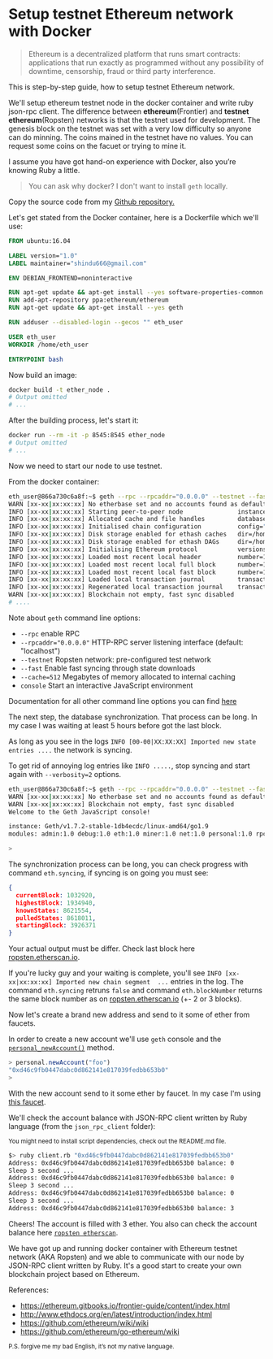 # Setup testnet Ethereum network with Docker

> Ethereum is a decentralized platform that runs smart contracts: applications that run exactly as programmed without any possibility of downtime, censorship, fraud or third party interference.

This is step-by-step guide, how to setup testnet Ethereum network.

We'll setup ethereum testnet node in the docker container and write ruby json-rpc client.
The difference between __ethereum__(Frontier) and __testnet ethereum__(Ropsten) networks is that the testnet 
used for development. The genesis block on the testnet was set with a very low difficulty so anyone can do minning.
The coins mained in the testnet have no values. You can request some coins on the facuet or trying to mine it.

I assume you have got hand-on experience with Docker, also you’re knowing Ruby a little. 

> You can ask why docker? I don't want to install `geth` locally.

Copy the source code from my [Github repository.](https://github.com/fishbullet/Ethereum-Private-Network)

Let's get stated from the Docker container, here is a Dockerfile which we'll use:

```Dockerfile
FROM ubuntu:16.04

LABEL version="1.0"
LABEL maintainer="shindu666@gmail.com"

ENV DEBIAN_FRONTEND=noninteractive

RUN apt-get update && apt-get install --yes software-properties-common
RUN add-apt-repository ppa:ethereum/ethereum
RUN apt-get update && apt-get install --yes geth

RUN adduser --disabled-login --gecos "" eth_user

USER eth_user
WORKDIR /home/eth_user

ENTRYPOINT bash
```

Now build an image:

```bash
docker build -t ether_node .
# Output omitted
# ...
```

After the building process, let's start it:

```bash
docker run --rm -it -p 8545:8545 ether_node
# Output omitted
# ...
```

Now we need to start our node to use testnet.

From the docker container:

```bash
eth_user@866a730c6a8f:~$ geth --rpc --rpcaddr="0.0.0.0" --testnet --fast --cache=512 console
WARN [xx-xx|xx:xx:xx] No etherbase set and no accounts found as default 
INFO [xx-xx|xx:xx:xx] Starting peer-to-peer node               instance=Geth/v1.7.2-stable-1db4ecdc/linux-amd64/go1.9
INFO [xx-xx|xx:xx:xx] Allocated cache and file handles         database=/home/eth_user/.ethereum/testnet/geth/chaindata cache=512 handles=1024
INFO [xx-xx|xx:xx:xx] Initialised chain configuration          config="{ChainID: 3 Homestead: 0 DAO: <nil> DAOSupport: true EIP150: 0 EIP155: 10 EIP158: 10 Byzantium: 1700000 Engine: ethash}"
INFO [xx-xx|xx:xx:xx] Disk storage enabled for ethash caches   dir=/home/eth_user/.ethereum/testnet/geth/ethash count=3
INFO [xx-xx|xx:xx:xx] Disk storage enabled for ethash DAGs     dir=/home/eth_user/.ethash                       count=2
INFO [xx-xx|xx:xx:xx] Initialising Ethereum protocol           versions="[63 62]" network=3
INFO [xx-xx|xx:xx:xx] Loaded most recent local header          number=1934866 hash=480bc8…021ca1 td=6358565226576368
INFO [xx-xx|xx:xx:xx] Loaded most recent local full block      number=1934867 hash=a61065…492947 td=6358586381670544
INFO [xx-xx|xx:xx:xx] Loaded most recent local fast block      number=1934866 hash=480bc8…021ca1 td=6358565226576368
INFO [xx-xx|xx:xx:xx] Loaded local transaction journal         transactions=0 dropped=0
INFO [xx-xx|xx:xx:xx] Regenerated local transaction journal    transactions=0 accounts=0
WARN [xx-xx|xx:xx:xx] Blockchain not empty, fast sync disabled 
# ....
```

Note about `geth` command line options:

- `--rpc` enable RPC
- `--rpcaddr="0.0.0.0"` HTTP-RPC server listening interface (default: "localhost")
- `--testnet` Ropsten network: pre-configured test network
- `--fast` Enable fast syncing through state downloads
- `--cache=512` Megabytes of memory allocated to internal caching
- `console` Start an interactive JavaScript environment

Documentation for all other command line options you can find [here](https://github.com/ethereum/go-ethereum/wiki/Command-Line-Options)

The next step, the database synchronization.
That process can be long. In my case I was waiting at least 5 hours before got the last block.

As long as you see in the logs `INFO [00-00|XX:XX:XX] Imported new state entries ....` the network is syncing.

To get rid of annoying log entries like `INFO .....`, stop syncing and start again with `--verbosity=2` options.

```bash
eth_user@866a730c6a8f:~$ geth --rpc --rpcaddr="0.0.0.0" --testnet --fast --cache=512 --verbosity=2 console
WARN [xx-xx|xx:xx:xx] No etherbase set and no accounts found as default 
WARN [xx-xx|xx:xx:xx] Blockchain not empty, fast sync disabled 
Welcome to the Geth JavaScript console!

instance: Geth/v1.7.2-stable-1db4ecdc/linux-amd64/go1.9
modules: admin:1.0 debug:1.0 eth:1.0 miner:1.0 net:1.0 personal:1.0 rpc:1.0 txpool:1.0 web3:1.0

> 
```

The synchronization process can be long, you can check progress with command `eth.syncing`, if syncing is on going you must see:

```json
{                         
  currentBlock: 1032920,  
  highestBlock: 1934940,  
  knownStates: 8621554,   
  pulledStates: 8618011,  
  startingBlock: 3926371  
} 
```

Your actual output must be differ. Check last block here [ropsten.etherscan.io](https://ropsten.etherscan.io/).

If you're lucky guy and your waiting is complete, you'll see `INFO [xx-xx|xx:xx:xx] Imported new chain segment  ...` entries in the log.
The command `eth.syncing` retruns `false` and command `eth.blockNumber` returns the same block number as on [ropsten.etherscan.io](https://ropsten.etherscan.io/) (+\- 2 or 3 blocks).

Now let's create a brand new address and send to it some of ether from faucets.

In order to create a new account we'll use `geth` console and the [`personal_newAccount()`](https://github.com/ethereum/go-ethereum/wiki/Management-APIs#personal_newaccount) method.

```js
> personal.newAccount("foo")
"0xd46c9fb0447dabc0d862141e817039fedbb653b0"
>
```
With the new account send to it some ether by faucet. In my case I'm using [this faucet](http://faucet.ropsten.be:3001/).

We'll check the account balance with JSON-RPC client written by Ruby language (from the `json_rpc_client` folder):

<sub> You might need to install script dependencies, check out the README.md file. </sub>

```bash
$> ruby client.rb "0xd46c9fb0447dabc0d862141e817039fedbb653b0"
Address: 0xd46c9fb0447dabc0d862141e817039fedbb653b0 balance: 0
Sleep 3 second ...
Address: 0xd46c9fb0447dabc0d862141e817039fedbb653b0 balance: 0
Sleep 3 second ...
Address: 0xd46c9fb0447dabc0d862141e817039fedbb653b0 balance: 0
Sleep 3 second ...
Address: 0xd46c9fb0447dabc0d862141e817039fedbb653b0 balance: 3
```

Cheers! The account is filled with 3 ether. You also can check the account balance here [`ropsten etherscan`](https://ropsten.etherscan.io/).

We have got up and running docker container with Ethereum testnet network (AKA Ropsten) and we able to
communicate with our node by JSON-RPC client written by Ruby.
It's a good start to create your own blockchain project based on Ethereum.

References:
- https://ethereum.gitbooks.io/frontier-guide/content/index.html
- http://www.ethdocs.org/en/latest/introduction/index.html
- https://github.com/ethereum/wiki/wiki
- https://github.com/ethereum/go-ethereum/wiki

<sub>P.S. forgive me my bad English, it’s not my native language.</sub>

